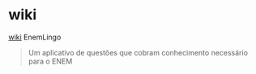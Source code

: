 # wiki
[wiki](https://github.com/cefetmg-2022-psi-g4/wiki/wiki)
EnemLingo 
> Um aplicativo de questões que cobram conhecimento necessário para o ENEM
